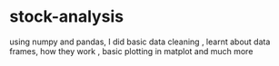 # stock-analysis
using numpy and pandas, I did basic data cleaning , learnt about data frames, how they work , basic plotting in matplot and much more
